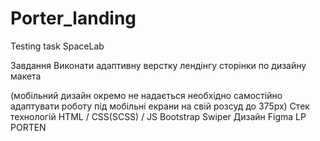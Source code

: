# Porter_landing
Testing task  SpaceLab

Завдання
Виконати адаптивну верстку лендінгу сторінки по дизайну макета 

(мобільний дизайн окремо не надається необхідно самостійно адаптувати роботу під мобільні екрани на свій розсуд до 375рх)
Стек технологій
HTML / CSS(SCSS) / JS
Bootstrap
Swiper
Дизайн
Figma LP PORTEN
